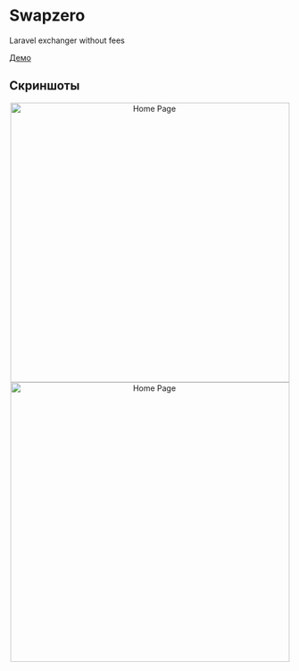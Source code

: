 # Swapzero
Laravel exchanger without fees

<a href="http://swapzero.bozieff.ru">Демо</a>

## Скриншоты
<p align="center">
<img src="https://github.com/artistotless/Swapzero/blob/main/screen1.jpg" width="500" alt="Home Page">
<br>
<img src="https://github.com/artistotless/Swapzero/blob/main/screen2.jpg" width="500" alt="Home Page">
</p>
